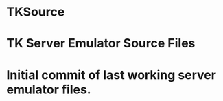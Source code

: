 # TKSource
# TK Server Emulator Source Files
# Initial commit of last working server emulator files.
